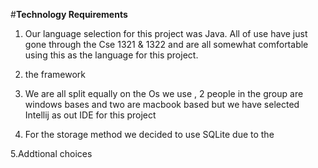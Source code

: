 #**Technology Requirements**


1. Our language selection for this project was Java. All of use have just gone through the Cse 1321 & 1322 and are all somewhat comfortable using this as the language for this project.


2. the framework


3. We are all split equally on the Os we use , 2 people in the group are windows bases and two are macbook based but we have selected Intellij as out IDE for this project


4. For the storage method we decided to use SQLite due to the 


5.Addtional choices 

